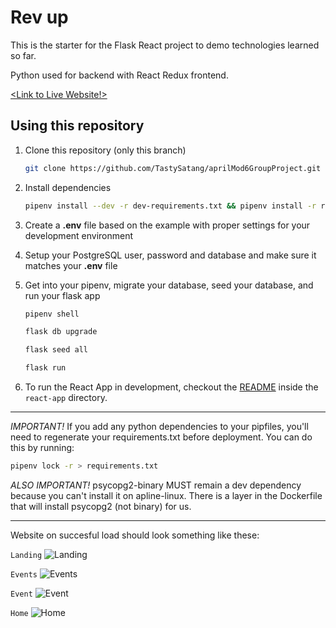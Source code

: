 # Rev up

This is the starter for the Flask React project to demo technologies learned so far.

Python used for backend with React Redux frontend.

[<Link to Live Website!>](https://rev-up.herokuapp.com/)

## Using this repository

1. Clone this repository (only this branch)

   ```bash
   git clone https://github.com/TastySatang/aprilMod6GroupProject.git
   ```

2. Install dependencies

      ```bash
      pipenv install --dev -r dev-requirements.txt && pipenv install -r requirements.txt
      ```

3. Create a **.env** file based on the example with proper settings for your
   development environment
4. Setup your PostgreSQL user, password and database and make sure it matches your **.env** file

5. Get into your pipenv, migrate your database, seed your database, and run your flask app

   ```bash
   pipenv shell
   ```

   ```bash
   flask db upgrade
   ```

   ```bash
   flask seed all
   ```

   ```bash
   flask run
   ```

6. To run the React App in development, checkout the [README](./react-app/README.md) inside the `react-app` directory.

***
*IMPORTANT!*
   If you add any python dependencies to your pipfiles, you'll need to regenerate your requirements.txt before deployment.
   You can do this by running:

   ```bash
   pipenv lock -r > requirements.txt
   ```

*ALSO IMPORTANT!*
   psycopg2-binary MUST remain a dev dependency because you can't install it on apline-linux.
   There is a layer in the Dockerfile that will install psycopg2 (not binary) for us.
***

Website on succesful load should look something like these:

`Landing`
![Landing](https://github.com/TastySatang/aprilMod6GroupProject/blob/main/react-app/public/exampleweb.png)

`Events`
![Events](https://github.com/TastySatang/aprilMod6GroupProject/blob/main/react-app/public/events.png)

`Event`
![Event](https://github.com/TastySatang/aprilMod6GroupProject/blob/main/react-app/public/event.png)

`Home`
![Home](https://github.com/TastySatang/aprilMod6GroupProject/blob/main/react-app/public/home.png)
